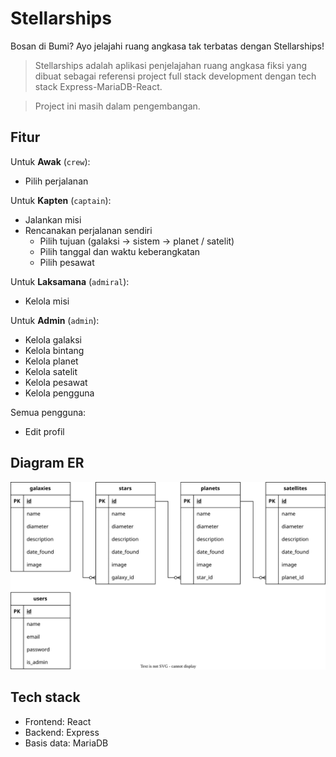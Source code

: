 # Stellarships

Bosan di Bumi? Ayo jelajahi ruang angkasa tak terbatas dengan Stellarships!

> Stellarships adalah aplikasi penjelajahan ruang angkasa fiksi yang dibuat sebagai referensi project full stack development dengan tech stack Express-MariaDB-React.

> Project ini masih dalam pengembangan.

## Fitur

Untuk **Awak** (`crew`):

- Pilih perjalanan

Untuk **Kapten** (`captain`):

- Jalankan misi
- Rencanakan perjalanan sendiri
  - Pilih tujuan (galaksi -> sistem -> planet / satelit)
  - Pilih tanggal dan waktu keberangkatan
  - Pilih pesawat

Untuk **Laksamana** (`admiral`):

- Kelola misi

Untuk **Admin** (`admin`):

- Kelola galaksi
- Kelola bintang
- Kelola planet
- Kelola satelit
- Kelola pesawat
- Kelola pengguna

Semua pengguna:

- Edit profil

## Diagram ER

![Diagram ER Stellarships](erd.svg)

## Tech stack

- Frontend: React
- Backend: Express
- Basis data: MariaDB
